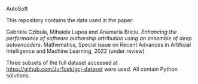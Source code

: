 AutoSoft

This repository contains the data used in the paper:

Gabriela Czibula, Mihaiela Lupea and Anamaria Briciu. _Enhancing the performance of software authorship attribution using an ensemble of deep autoencoders_. Mathematics, Special issue on Recent Advances in Artificial Intelligence and Machine Learning, 2022 (under review)

Three subsets of the full dataset accessed at https://github.com/Jur1cek/gcj-dataset were used. All contain Python solutions. 


